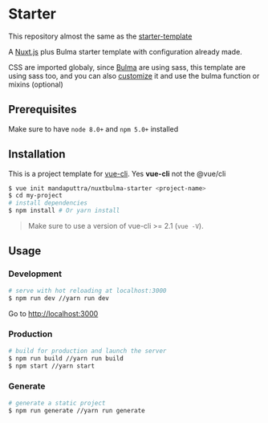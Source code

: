 # Starter
This repository almost the same as the [starter-template](https://github.com/nuxt-community/starter-template)

A [Nuxt.js](https://github.com/nuxt/nuxt.js) plus Bulma starter template with configuration already made.

CSS are imported globaly, since [Bulma](https://bulma.io) are using sass, this template are using sass too, and you can also [customize](https://bulma.io/documentation/customize/) it and use the bulma function or mixins (optional)

## Prerequisites

Make sure to have `node 8.0+` and `npm 5.0+` installed

## Installation

This is a project template for [vue-cli](https://github.com/vuejs/vue-cli). Yes **vue-cli** not the @vue/cli

``` bash
$ vue init mandaputtra/nuxtbulma-starter <project-name>  
$ cd my-project
# install dependencies
$ npm install # Or yarn install
```

> Make sure to use a version of vue-cli >= 2.1 (`vue -V`).

## Usage

### Development

``` bash
# serve with hot reloading at localhost:3000
$ npm run dev //yarn run dev
```

Go to [http://localhost:3000](http://localhost:3000)

### Production

``` bash
# build for production and launch the server
$ npm run build //yarn run build
$ npm start //yarn start
```

### Generate

``` bash
# generate a static project
$ npm run generate //yarn run generate
```

